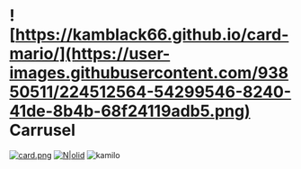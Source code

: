 # ![https://kamblack66.github.io/card-mario/](https://user-images.githubusercontent.com/93850511/224512564-54299546-8240-41de-8b4b-68f24119adb5.png) Carrusel

[![card.png](https://i.postimg.cc/SQ3PrcKC/card.png)](https://postimg.cc/QVgSN91d)
[![N|olid](https://user-images.githubusercontent.com/93850511/224512823-2e3f6802-ab1c-472e-885b-c6ee763a219e.png)](https://kamblack66.github.io/card-github.io/)
![kamilo](https://user-images.githubusercontent.com/93850511/225447360-625a7de8-f22a-41e8-ae5c-f6768c5ec097.svg)
